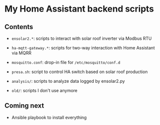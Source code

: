 # My Home Assistant backend scripts

## Contents

* `ensolar2.*`: scripts to interact with solar roof inverter via Modbus RTU

* `ha-mqtt-gateway.*`: scripts for two-way interaction with Home Assistant via MQRR

* `mosquitto.conf`: drop-in file for `/etc/mosquitto/conf.d`

* `presa.sh`: script to control HA switch based on solar roof production

* `analysis/`: scripts to analyze data logged by ensolar2.py

* `old/`: scripts I don't use anymore

## Coming next

* Ansible playbook to install everything
